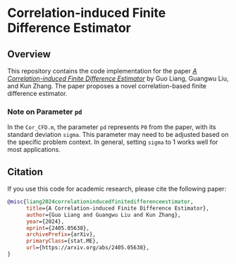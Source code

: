 # Correlation-induced Finite Difference Estimator

## Overview

This repository contains the code implementation for the paper [*A Correlation-induced Finite Difference Estimator*](https://arxiv.org/abs/2405.05638) by Guo Liang, Guangwu Liu, and Kun Zhang. The paper proposes a novel correlation-based finite difference estimator.

### Note on Parameter `pd`

In the `Cor_CFD.m`, the parameter `pd` represents `P0` from the paper, with its standard deviation `sigma`. This parameter may need to be adjusted based on the specific problem context. In general, setting `sigma` to 1 works well for most applications.

## Citation

If you use this code for academic research, please cite the following paper:

```bibtex
@misc{liang2024correlationinducedfinitedifferenceestimator,
      title={A Correlation-induced Finite Difference Estimator}, 
      author={Guo Liang and Guangwu Liu and Kun Zhang},
      year={2024},
      eprint={2405.05638},
      archivePrefix={arXiv},
      primaryClass={stat.ME},
      url={https://arxiv.org/abs/2405.05638}, 
}
